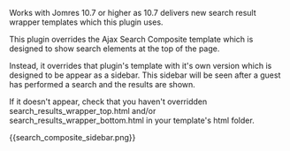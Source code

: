 Works with Jomres 10.7 or higher as 10.7 delivers new search result wrapper templates which this plugin uses.

This plugin overrides the Ajax Search Composite template which is designed to show search elements at the top of the page.

Instead, it overrides that plugin's template with it's own version which is designed to be appear as a sidebar. This sidebar will be seen after a guest has performed a search and the results are shown.

If it doesn't appear, check that you haven't overridden search_results_wrapper_top.html and/or search_results_wrapper_bottom.html in your template's html folder.


{{search_composite_sidebar.png}}
